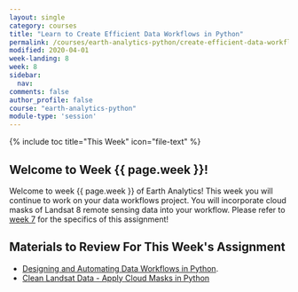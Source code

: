 ```yaml
---
layout: single
category: courses
title: "Learn to Create Efficient Data Workflows in Python"
permalink: /courses/earth-analytics-python/create-efficient-data-workflows-2/
modified: 2020-04-01
week-landing: 8
week: 8
sidebar:
  nav:
comments: false
author_profile: false
course: "earth-analytics-python"
module-type: 'session'
---
```


{% include toc title="This Week" icon="file-text" %}

<div class="notice--info" markdown="1">

## <i class="fa fa-ship" aria-hidden="true"></i> Welcome to Week {{ page.week }}!

Welcome to week {{ page.week }} of Earth Analytics! This week you will continue to work on your data workflows project. You will incorporate cloud masks of Landsat 8 remote sensing data into your workflow. Please refer to <a href="https://www.earthdatascience.org/courses/earth-analytics-python/create-efficient-data-workflows/">week 7</a> for the specifics of this assignment!

</div>


## Materials to Review For This Week's Assignment


* <a href="{{ site.url }}/courses/use-data-open-source-python/use-apis-natural-language-processing-twitter/intro-to-programmatic-data-access-python/">Designing and Automating Data Workflows in Python</a>. 
* <a href="{{ site.url }}/courses/use-data-open-source-python/multispectral-remote-sensing/landsat-in-Python/remove-clouds-from-landsat-data/">Clean Landsat Data - Apply Cloud Masks  in Python</a>


